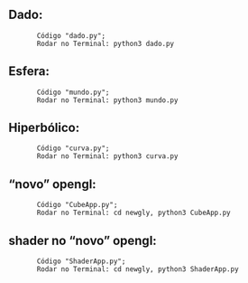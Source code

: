 ## Dado: 
           Código "dado.py";
           Rodar no Terminal: python3 dado.py
     
## Esfera: 
           Código "mundo.py";
           Rodar no Terminal: python3 mundo.py
           
  
## Hiperbólico: 
           Código "curva.py";
           Rodar no Terminal: python3 curva.py 
           
         
## “novo” opengl: 
           Código "CubeApp.py";
           Rodar no Terminal: cd newgly, python3 CubeApp.py 

## shader no “novo” opengl: 
           Código "ShaderApp.py";
           Rodar no Terminal: cd newgly, python3 ShaderApp.py 
